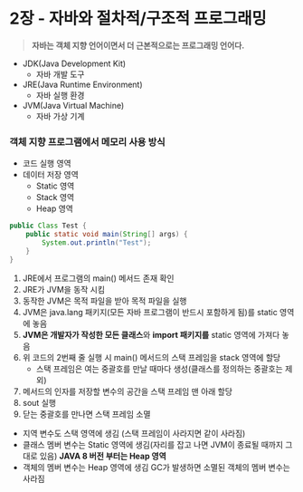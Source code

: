 # 2장 - 자바와 절차적/구조적 프로그래밍

> **자바는 객체 지향 언어이면서 더 근본적으로는 프로그래밍 언어다.**

- JDK(Java Development Kit)
	- 자바 개발 도구
- JRE(Java Runtime Environment)
	- 자바 실행 환경
- JVM(Java Virtual Machine)
	- 자바 가상 기계

### 객체 지향 프로그램에서 메모리 사용 방식

- 코드 실행 영역
- 데이터 저장 영역
	- Static 영역
    - Stack 영역
    - Heap 영역
 
```java
public Class Test {
	public static void main(String[] args) {
    	System.out.println("Test");
    }
}
```

1. JRE에서 프로그램의 main() 메서드 존재 확인
2. JRE가 JVM을 동작 시킴
3. 동작한 JVM은 목적 파일을 받아 목적 파일을 실행
4. JVM은 java.lang 패키지(모든 자바 프로그램이 반드시 포함하게 됨)를 static 영역에 놓음
5. **JVM은 개발자가 작성한 모든 클래스**와 **import 패키지를** static 영역에 가져다 놓음
6. 위 코드의 2번째 줄 실행 시 main() 메서드의 스택 프레임을 stack 영역에 할당
	- 스택 프레임은 여는 중괄호를 만날 때마다 생성(클래스를 정의하는 중괄호는 제외)
7. 메서드의 인자를 저장할 변수의 공간을 스택 프레임 맨 아래 할당
8. sout 실행
9. 닫는 중괄호를 만나면 스택 프레임 소멸

- 지역 변수도 스택 영역에 생김 (스택 프레임이 사라지면 같이 사라짐)
- 클래스 멤버 변수는 Static 영역에 생김(자리를 잡고 나면 JVM이 종료될 때까지 그대로 있음) **JAVA 8 버전 부터는 Heap 영역**
- 객체의 멤버 변수는 Heap 영역에 생김 GC가 발생하면 소멸된 객체의 멤버 변수는 사라짐